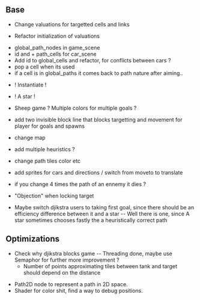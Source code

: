 ## Base
+ Change valuations for targetted cells and links
- Refactor initialization of valuations
+ global_path_nodes in game_scene
+ id and + path_cells for car_scene
+ Add id to global_cells and refactor, for conflicts between cars ?
+ pop a cell when its used
+ if a cell is in global_paths it comes back to path nature after aiming..

- ! Instantiate !
+ ! A star !
- Sheep game ? Multiple colors for multiple goals ?
- add two invisible block line that blocks targetting and movement for player for goals and spawns
- change map

- add multiple heuristics ?
- change path tiles color etc
- add sprites for cars and directions / switch from moveto to translate
- if you change 4 times the path of an ennemy it dies ?
- "Objection" when locking target

- Maybe switch djikstra users to taking first goal, since there should be an efficiency difference between it and a star
    -- Well there is one, since A star sometimes chooses fastly the a heuristically correct path


## Optimizations
+ Check why djikstra blocks game -- Threading done, maybe use Semaphor for further more improvement ?
    - Number of points approximating tiles between tank and target should depend on the distance
- Path2D node to represent a path in 2D space.
- Shader for color shit, find a way to debug positions.

